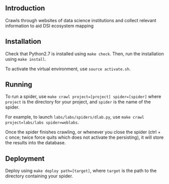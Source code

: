 ## Introduction

Crawls through websites of data science institutions and collect relevant information to aid DSI ecosystem mapping

## Installation

Check that Python2.7 is installed using `make check`. Then, run the installation using `make install`.

To activate the virtual environment, use `source activate.sh`.

## Running

To run a spider, use `make crawl project=[project] spider=[spider]` where
`project` is the directory for your project, and `spider` is the name
of the spider.

For example, to launch `labs/labs/spiders/dlab.py`, use
`make crawl project=labs/labs spider=weblabs`.

Once the spider finishes crawling, or whenever you close the spider (ctrl + c once; twice force quits which does not activate the persisting), it will store the results into the database.

## Deployment

Deploy using `make deploy path=[target]`, where `target` is the path to the
directory containing your spider.
